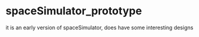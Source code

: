 # spaceSimulator_prototype
it is an early version of spaceSimulator, does have some interesting designs
